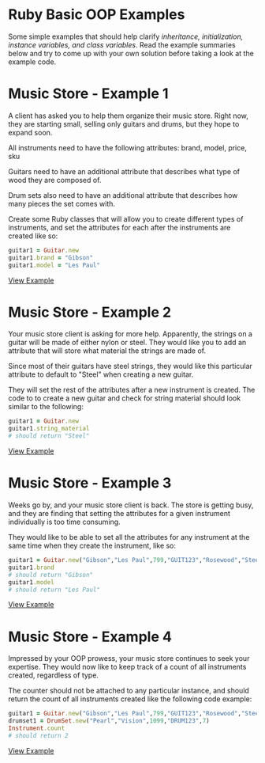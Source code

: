 Ruby Basic OOP Examples
============

Some simple examples that should help clarify *inheritance, initialization, instance variables, and class variables*. Read the example summaries below and try to come up with your own solution before taking a look at the example code.


Music Store - Example 1
============

A client has asked you to help them organize their music store. Right now, they are starting small, selling only guitars and drums, but they hope to expand soon.

All instruments need to have the following attributes: brand, model, price, sku

Guitars need to have an additional attribute that describes what type of wood they are composed of.

Drum sets also need to have an additional attribute that describes how many pieces the set comes with.

Create some Ruby classes that will allow you to create different types of instruments, and set the attributes for each after the instruments are created like so:

```ruby
guitar1 = Guitar.new
guitar1.brand = "Gibson"
guitar1.model = "Les Paul"
```
[View Example](https://github.com/fgelsomini/oop_examples/blob/master/music_store_1.rb)


Music Store - Example 2
============

Your music store client is asking for more help. Apparently, the strings on a guitar will be made of either nylon or steel. They would like you to add an attribute that will store what material the strings are made of.

Since most of their guitars have steel strings, they would like this particular attribute to default to "Steel" when creating a new guitar.

They will set the rest of the attributes after a new instrument is created. The code to to create a new guitar and check for string material should look similar to the following:

```ruby
guitar1 = Guitar.new
guitar1.string_material
# should return "Steel"
```
[View Example](https://github.com/fgelsomini/oop_examples/blob/master/music_store_2.rb)


Music Store - Example 3
============

Weeks go by, and your music store client is back. The store is getting busy, and they are finding that setting the attributes for a given instrument individually is too time consuming. 

They would like to be able to set all the attributes for any instrument at the same time when they create the instrument, like so:

```ruby
guitar1 = Guitar.new("Gibson","Les Paul",799,"GUIT123","Rosewood","Steel")
guitar1.brand
# should return "Gibson"
guitar1.model
# should return "Les Paul"
```
[View Example](https://github.com/fgelsomini/oop_examples/blob/master/music_store_3.rb)


Music Store - Example 4
============

Impressed by your OOP prowess, your music store continues to seek your expertise. They would now like to keep track of a count of all instruments created, regardless of type.

The counter should not be attached to any particular instance, and should return the count of all instruments created like the following code example:

```ruby
guitar1 = Guitar.new("Gibson","Les Paul",799,"GUIT123","Rosewood","Steel")
drumset1 = DrumSet.new("Pearl","Vision",1099,"DRUM123",7)
Instrument.count
# should return 2
```
[View Example](https://github.com/fgelsomini/oop_examples/blob/master/music_store_4.rb)







